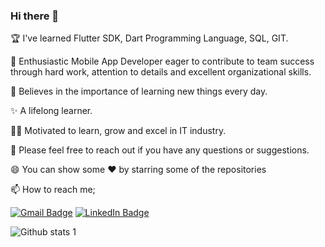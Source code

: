 ### Hi there 👋

🏆 I've learned Flutter SDK, Dart Programming Language, SQL, GIT.

👯 Enthusiastic Mobile App Developer eager to contribute to team success through hard work, attention to details and excellent organizational skills.

📝 Believes in the importance of learning new things every day.

✨ A lifelong learner.

👨‍💻 Motivated to learn, grow and excel in IT industry.

💬 Please feel free to reach out if you have any questions or suggestions.

😄 You can show some ❤️ by starring some of the repositories

📫 How to reach me;

[![Gmail Badge](https://img.shields.io/badge/Gmail-D14836?style=for-the-badge&logo=gmail&logoColor=white&link=link)](https://mail.google.com/mail/u/0/?hl=tr&tf=cm&fs=1&to=mbkurtkz@gmail.com) [![LinkedIn Badge](https://img.shields.io/badge/LinkedIn-0077B5?style=for-the-badge&logo=linkedin&logoColor=white&link=link)](https://www.linkedin.com/in/mücahit-burak-kurt-3b890a17b)



![Github stats 1](https://github-readme-stats.vercel.app/api?username=ArhtasTheDev&show_icons=true&theme=gradient) 

